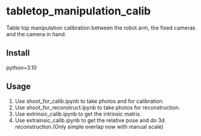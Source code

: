# tabletop_manipulation_calib
Table top manipulation calibration between the robot arm, the fixed cameras and the camera in hand.

## Install
python=3.10

## Usage

1. Use shoot_for_calib.ipynb to take photos and for calibration.
2. Use shoot_for_reconstruct.ipynb to take photos for reconstruction.
3. Use extrinsic_calib.ipynb to get the intrinsic matrix.
4. Use extrainsic_calib.ipynb to get the relative pose and do 3d reconstruction.(Only simple overlap now with manual scale)